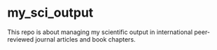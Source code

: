 # my_sci_output

This repo is about managing my scientific output in international peer-reviewed journal articles and book chapters.
